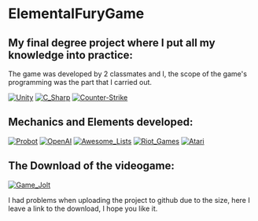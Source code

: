 # ElementalFuryGame
## My final degree project where I put all my knowledge into practice:

The game was developed by 2 classmates and I, the scope of the game's programming was the part that I carried out.

[![Unity](https://img.shields.io/badge/Unity-000000?style=for-the-badge&logo=Unity&logoColor=white&labelColor=101010)]()
[![C_Sharp](https://img.shields.io/badge/Coding-239120?style=for-the-badge&logo=C-Sharp&logoColor=blueviolet&labelColor=101010)]()
[![Counter-Strike](https://img.shields.io/badge/FPS-000000?style=for-the-badge&logo=Counter-Strike&logoColor=white&labelColor=101010)]()

## Mechanics and Elements developed:

[![Probot](https://img.shields.io/badge/IA-00B0D8?style=for-the-badge&logo=Probot&logoColor=white&labelColor=101010)]()
[![OpenAI](https://img.shields.io/badge/VFX_Shaders-412991?style=for-the-badge&logo=OpenAI&logoColor=white&labelColor=101010)]()
[![Awesome_Lists](https://img.shields.io/badge/variety_shots-FC60A8?style=for-the-badge&logo=Awesome-Lists&logoColor=white&labelColor=101010)]()
[![Riot_Games](https://img.shields.io/badge/MotionControll_Skills-D32936?style=for-the-badge&logo=Riot-Games&logoColor=white&labelColor=101010)]()
[![Atari](https://img.shields.io/badge/Hud-Ui-E4202E?style=for-the-badge&logo=Atari&logoColor=white&labelColor=101010)]()

## The Download of the videogame:

[![Game_Jolt](https://img.shields.io/badge/Download_The_Game-CCFF00?style=for-the-badge&logo=Game-Jolt&logoColor=white&labelColor=101010)](https://drive.google.com/file/d/1OsYMD3ABLi0mIHZOKY7Kxrz201c2I7t2/view)

I had problems when uploading the project to github due to the size, here I leave a link to the download, I hope you like it.
